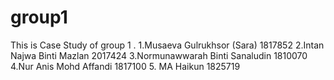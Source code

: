 # group1
This is Case Study of group 1 . 1.Musaeva Gulrukhsor (Sara) 1817852  2.Intan Najwa Binti Mazlan 2017424 3.Normunawwarah Binti Sanaludin 1810070 4.Nur Anis Mohd Affandi 1817100 5. MA Haikun 1825719
